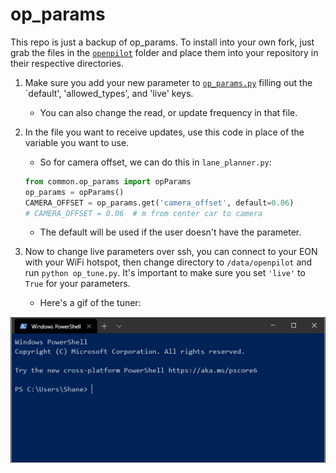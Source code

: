 # op_params

This repo is just a backup of op_params. To install into your own fork, just grab the files in the [`openpilot`](/openpilot) folder and place them into your repository in their respective directories.

1. Make sure you add your new parameter to [`op_params.py`](/openpilot/common/op_params.py) filling out the `default', 'allowed_types', and 'live' keys.
   * You can also change the read, or update frequency in that file.
2. In the file you want to receive updates, use this code in place of the variable you want to use.
   * So for camera offset, we can do this in `lane_planner.py`:
   ```python
   from common.op_params import opParams
   op_params = opParams()
   CAMERA_OFFSET = op_params.get('camera_offset', default=0.06)
   # CAMERA_OFFSET = 0.06  # m from center car to camera
   ```
   * The default will be used if the user doesn't have the parameter.

3. Now to change live parameters over ssh, you can connect to your EON with your WiFi hotspot, then change directory to `/data/openpilot` and run `python op_tune.py`. It's important to make sure you set `'live'` to `True` for your parameters.
   * Here's a gif of the tuner:

<img src="gifs/op_tune.gif?raw=true" width="600">
